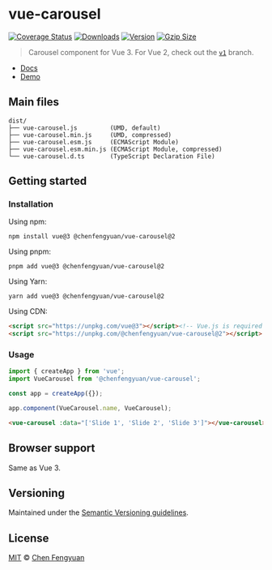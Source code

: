 # vue-carousel

[![Coverage Status](https://img.shields.io/codecov/c/github/fengyuanchen/vue-carousel.svg)](https://codecov.io/gh/fengyuanchen/vue-carousel) [![Downloads](https://img.shields.io/npm/dm/@chenfengyuan/vue-carousel.svg)](https://www.npmjs.com/package/@chenfengyuan/vue-carousel) [![Version](https://img.shields.io/npm/v/@chenfengyuan/vue-carousel.svg)](https://www.npmjs.com/package/@chenfengyuan/vue-carousel) [![Gzip Size](https://img.shields.io/bundlephobia/minzip/@chenfengyuan/vue-carousel.svg)](https://unpkg.com/@chenfengyuan/vue-carousel/dist/vue-carousel.js)

> Carousel component for Vue 3. For Vue 2, check out the [`v1`](https://github.com/fengyuanchen/vue-carousel/tree/v1) branch.

- [Docs](src/README.md)
- [Demo](https://fengyuanchen.github.io/vue-carousel)

## Main files

```text
dist/
├── vue-carousel.js         (UMD, default)
├── vue-carousel.min.js     (UMD, compressed)
├── vue-carousel.esm.js     (ECMAScript Module)
├── vue-carousel.esm.min.js (ECMAScript Module, compressed)
└── vue-carousel.d.ts       (TypeScript Declaration File)
```

## Getting started

### Installation

Using npm:

```shell
npm install vue@3 @chenfengyuan/vue-carousel@2
```

Using pnpm:

```shell
pnpm add vue@3 @chenfengyuan/vue-carousel@2
```

Using Yarn:

```shell
yarn add vue@3 @chenfengyuan/vue-carousel@2
```

Using CDN:

```html
<script src="https://unpkg.com/vue@3"></script><!-- Vue.js is required -->
<script src="https://unpkg.com/@chenfengyuan/vue-carousel@2"></script>
```

### Usage

```js
import { createApp } from 'vue';
import VueCarousel from '@chenfengyuan/vue-carousel';

const app = createApp({});

app.component(VueCarousel.name, VueCarousel);
```

```html
<vue-carousel :data="['Slide 1', 'Slide 2', 'Slide 3']"></vue-carousel>
```

## Browser support

Same as Vue 3.

## Versioning

Maintained under the [Semantic Versioning guidelines](https://semver.org/).

## License

[MIT](https://opensource.org/licenses/MIT) © [Chen Fengyuan](https://chenfengyuan.com/)
